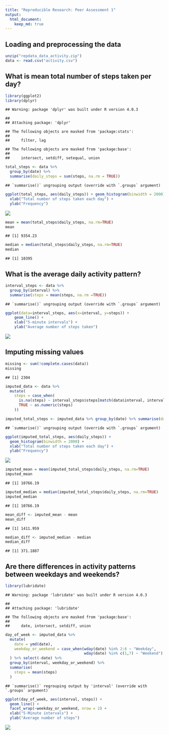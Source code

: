 ```yaml
---
title: "Reproducible Research: Peer Assessment 1"
output: 
  html_document:
    keep_md: true
---
```



## Loading and preprocessing the data 


```r
unzip("repdata_data_activity.zip")
data <- read.csv("activity.csv")
```


## What is mean total number of steps taken per day?


```r
library(ggplot2)
library(dplyr)
```

```
## Warning: package 'dplyr' was built under R version 4.0.3
```

```
## 
## Attaching package: 'dplyr'
```

```
## The following objects are masked from 'package:stats':
## 
##     filter, lag
```

```
## The following objects are masked from 'package:base':
## 
##     intersect, setdiff, setequal, union
```



```r
total_steps <- data %>%
  group_by(date) %>%
  summarise(daily_steps = sum(steps, na.rm = TRUE))
```

```
## `summarise()` ungrouping output (override with `.groups` argument)
```

```r
ggplot(total_steps, aes(daily_steps)) + geom_histogram(binwidth = 2000) +
  xlab("Total number of steps taken each day") + 
  ylab("Frequency")
```

![](PA1_template_files/figure-html/unnamed-chunk-3-1.png)<!-- -->


```r
mean = mean(total_steps$daily_steps, na.rm=TRUE)
mean
```

```
## [1] 9354.23
```

```r
median = median(total_steps$daily_steps, na.rm=TRUE)
median
```

```
## [1] 10395
```


## What is the average daily activity pattern?


```r
interval_steps <- data %>% 
  group_by(interval) %>%
  summarise(steps = mean(steps, na.rm =TRUE))
```

```
## `summarise()` ungrouping output (override with `.groups` argument)
```

```r
ggplot(data=interval_steps, aes(x=interval, y=steps)) +
    geom_line() +
    xlab("5-minute intervals") +
    ylab("Average number of steps taken")
```

![](PA1_template_files/figure-html/unnamed-chunk-6-1.png)<!-- -->


## Imputing missing values


```r
missing <- sum(!complete.cases(data))
missing
```

```
## [1] 2304
```


```r
imputed_data <- data %>%
  mutate(
    steps = case_when(
      is.na(steps) ~ interval_steps$steps[match(data$interval, interval_steps$interval)],      
      TRUE ~ as.numeric(steps)
    ))
```


```r
imputed_total_steps <- imputed_data %>% group_by(date) %>% summarise(daily_steps = sum(steps))
```

```
## `summarise()` ungrouping output (override with `.groups` argument)
```

```r
ggplot(imputed_total_steps, aes(daily_steps)) + 
  geom_histogram(binwidth = 2000) + 
  xlab("Total number of steps taken each day") + 
  ylab("Frequency")
```

![](PA1_template_files/figure-html/unnamed-chunk-9-1.png)<!-- -->


```r
imputed_mean = mean(imputed_total_steps$daily_steps, na.rm=TRUE)
imputed_mean
```

```
## [1] 10766.19
```


```r
imputed_median = median(imputed_total_steps$daily_steps, na.rm=TRUE)
imputed_median
```

```
## [1] 10766.19
```


```r
mean_diff <- imputed_mean - mean
mean_diff
```

```
## [1] 1411.959
```


```r
median_diff <- imputed_median - median
median_diff
```

```
## [1] 371.1887
```



## Are there differences in activity patterns between weekdays and weekends?




```r
library(lubridate)
```

```
## Warning: package 'lubridate' was built under R version 4.0.3
```

```
## 
## Attaching package: 'lubridate'
```

```
## The following objects are masked from 'package:base':
## 
##     date, intersect, setdiff, union
```


```r
day_of_week <- imputed_data %>%
  mutate(
    date = ymd(date),
    weekday_or_weekend = case_when(wday(date) %in% 2:6 ~ "Weekday",
                                   wday(date) %in% c(1,7) ~ "Weekend")
  ) %>% select(-date) %>%
  group_by(interval, weekday_or_weekend) %>%
  summarise(
    steps = mean(steps)
  )
```

```
## `summarise()` regrouping output by 'interval' (override with `.groups` argument)
```


```r
ggplot(day_of_week, aes(interval, steps)) + 
  geom_line() + 
  facet_wrap(~weekday_or_weekend, nrow = 2) +
  xlab("5-Minute intervals") + 
  ylab("Average number of steps")
```

![](PA1_template_files/figure-html/unnamed-chunk-17-1.png)<!-- -->

